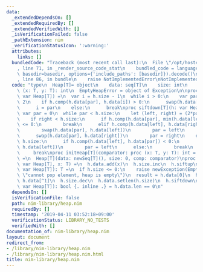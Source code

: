```yaml
---
data:
  _extendedDependsOn: []
  _extendedRequiredBy: []
  _extendedVerifiedWith: []
  _isVerificationFailed: false
  _pathExtension: nim
  _verificationStatusIcon: ':warning:'
  attributes:
    links: []
  bundledCode: "Traceback (most recent call last):\n  File \"/opt/hostedtoolcache/Python/3.9.1/x64/lib/python3.9/site-packages/onlinejudge_verify/documentation/build.py\"\
    , line 71, in _render_source_code_stat\n    bundled_code = language.bundle(stat.path,\
    \ basedir=basedir, options={'include_paths': [basedir]}).decode()\n  File \"/opt/hostedtoolcache/Python/3.9.1/x64/lib/python3.9/site-packages/onlinejudge_verify/languages/nim.py\"\
    , line 86, in bundle\n    raise NotImplementedError\nNotImplementedError\n"
  code: "type\n  Heap[T]= object\n    data: seq[T]\n    size: int\n    comp: proc\
    \ (x: T, y: T): int\n  EmptyHeapError = object of Exception\n\nproc siftup[T](h:\
    \ var Heap[T]) =\n  var i = h.size - 1\n  while i > 0:\n    var par = (i-1) div\
    \ 2\n    if h.comp(h.data[par], h.data[i]) > 0:\n      swap(h.data[i], h.data[par])\n\
    \      i = par\n    else:\n      break\nproc siftdown[T](h: var Heap[T]) =\n \
    \ var par = 0\n  while par < h.size:\n    let (left, right) = (2*par+1, 2*par+2)\n\
    \    if right < h.size:\n      if h.comp(h.data[par], min(h.data[left], h.data[right]))\
    \ <= 0:\n        break\n      elif h.comp(h.data[left], h.data[right]) < 0:\n\
    \        swap(h.data[par], h.data[left])\n        par = left\n      else:\n  \
    \      swap(h.data[par], h.data[right])\n        par = right\n    elif left <\
    \ h.size:\n      if h.comp(h.data[left], h.data[par]) < 0:\n        swap(h.data[par],\
    \ h.data[left])\n        par = left\n      else:\n        break\n    else:\n \
    \     break\nproc initHeap[T](comparator: proc (x: T, y: T): int = cmp): Heap[T]\
    \ =\n  Heap[T](data: newSeq[T](), size: 0, comp: comparator)\nproc push[T](h:\
    \ var Heap[T], x: T) =\n  h.data.add(x)\n  h.size.inc\n  h.siftup\nproc pop[T](h:\
    \ var Heap[T]): T =\n  if h.size <= 0:\n    raise newException(EmptyHeapError,\
    \ \"cannot pop element, heap is empty\")\n  result = h.data[0]\n  h.data[0] =\
    \ h.data[^1]\n  h.size.dec\n  h.data.setlen(h.size)\n  h.siftdown\nproc empty[T](h:\
    \ var Heap[T]): bool {. inline .} = h.data.len == 0\n"
  dependsOn: []
  isVerificationFile: false
  path: nim-library/heap.nim
  requiredBy: []
  timestamp: '2019-04-11 03:52:18+09:00'
  verificationStatus: LIBRARY_NO_TESTS
  verifiedWith: []
documentation_of: nim-library/heap.nim
layout: document
redirect_from:
- /library/nim-library/heap.nim
- /library/nim-library/heap.nim.html
title: nim-library/heap.nim
---
```

